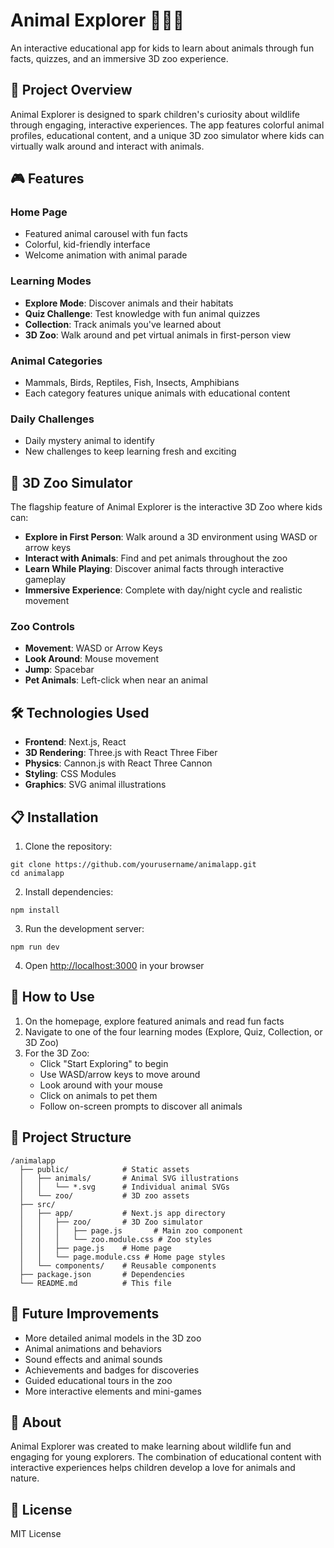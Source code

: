 # Animal Explorer 🦁🐘🐧

An interactive educational app for kids to learn about animals through fun facts, quizzes, and an immersive 3D zoo experience.

## 🌟 Project Overview

Animal Explorer is designed to spark children's curiosity about wildlife through engaging, interactive experiences. The app features colorful animal profiles, educational content, and a unique 3D zoo simulator where kids can virtually walk around and interact with animals.

## 🎮 Features

### Home Page
- Featured animal carousel with fun facts
- Colorful, kid-friendly interface
- Welcome animation with animal parade

### Learning Modes
- **Explore Mode**: Discover animals and their habitats
- **Quiz Challenge**: Test knowledge with fun animal quizzes
- **Collection**: Track animals you've learned about
- **3D Zoo**: Walk around and pet virtual animals in first-person view

### Animal Categories
- Mammals, Birds, Reptiles, Fish, Insects, Amphibians
- Each category features unique animals with educational content

### Daily Challenges
- Daily mystery animal to identify
- New challenges to keep learning fresh and exciting

## 🦒 3D Zoo Simulator

The flagship feature of Animal Explorer is the interactive 3D Zoo where kids can:

- **Explore in First Person**: Walk around a 3D environment using WASD or arrow keys
- **Interact with Animals**: Find and pet animals throughout the zoo
- **Learn While Playing**: Discover animal facts through interactive gameplay
- **Immersive Experience**: Complete with day/night cycle and realistic movement

### Zoo Controls
- **Movement**: WASD or Arrow Keys
- **Look Around**: Mouse movement
- **Jump**: Spacebar
- **Pet Animals**: Left-click when near an animal

## 🛠️ Technologies Used

- **Frontend**: Next.js, React
- **3D Rendering**: Three.js with React Three Fiber
- **Physics**: Cannon.js with React Three Cannon
- **Styling**: CSS Modules
- **Graphics**: SVG animal illustrations

## 📋 Installation

1. Clone the repository:
```
git clone https://github.com/yourusername/animalapp.git
cd animalapp
```

2. Install dependencies:
```
npm install
```

3. Run the development server:
```
npm run dev
```

4. Open [http://localhost:3000](http://localhost:3000) in your browser

## 🚀 How to Use

1. On the homepage, explore featured animals and read fun facts
2. Navigate to one of the four learning modes (Explore, Quiz, Collection, or 3D Zoo)
3. For the 3D Zoo:
   - Click "Start Exploring" to begin
   - Use WASD/arrow keys to move around
   - Look around with your mouse
   - Click on animals to pet them
   - Follow on-screen prompts to discover all animals

## 🧩 Project Structure

```
/animalapp
  ├── public/            # Static assets
  │   ├── animals/       # Animal SVG illustrations
  │   │   └── *.svg      # Individual animal SVGs
  │   └── zoo/           # 3D zoo assets
  ├── src/
  │   ├── app/           # Next.js app directory
  │   │   ├── zoo/       # 3D Zoo simulator
  │   │   │   ├── page.js       # Main zoo component
  │   │   │   └── zoo.module.css # Zoo styles
  │   │   ├── page.js    # Home page
  │   │   └── page.module.css # Home page styles
  │   └── components/    # Reusable components
  ├── package.json       # Dependencies
  └── README.md          # This file
```

## 🔮 Future Improvements

- More detailed animal models in the 3D zoo
- Animal animations and behaviors
- Sound effects and animal sounds
- Achievements and badges for discoveries
- Guided educational tours in the zoo
- More interactive elements and mini-games

## 📝 About

Animal Explorer was created to make learning about wildlife fun and engaging for young explorers. The combination of educational content with interactive experiences helps children develop a love for animals and nature.

## 📜 License

MIT License
